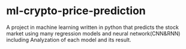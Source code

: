 # ml-crypto-price-prediction
 A project in machine learning written in python that predicts the stock market using many regression models and neural network(CNN&RNN) including Analyzation of each model and its result.
